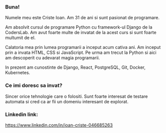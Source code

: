 ### Buna! 
Numele meu este Criste Ioan. Am 31 de ani si sunt pasionat de programare.

Am absolvit cursul de programare Python cu framework-ul Django de la CodersLab. Am avut foarte multe de invatat de la acest curs si sunt foarte multumit de el. 

Calatoria mea prin lumea programarii a inceput acum cativa ani. Am inceput prin a invata HTML, CSS si JavaScript. Pe urma am trecut la Python si aici am descoperit cu adevarat magia programarii. 

In prezent am cunostinte de Django, React, PostgreSQL, Git, Docker, Kubernetes.

### Ce imi doresc sa invat?

Sincer orice tehnologie care o folositi. Sunt foarte interesat de testare automata si cred ca ar fii un domeniu interesant de explorat.

### Linkedin link: 

https://www.linkedin.com/in/ioan-criste-046685263

